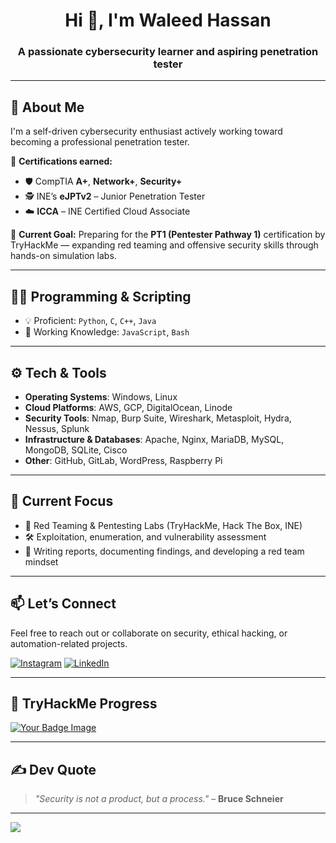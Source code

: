 <h1 align="center">Hi 👋, I'm Waleed Hassan</h1>
<h3 align="center">A passionate cybersecurity learner and aspiring penetration tester</h3>

---

## 💫 About Me

I'm a self-driven cybersecurity enthusiast actively working toward becoming a professional penetration tester.

🔐 **Certifications earned:**
- 🛡️ CompTIA **A+**, **Network+**, **Security+**
- 🕵️ INE’s **eJPTv2** – Junior Penetration Tester
- ☁️ **ICCA** – INE Certified Cloud Associate

🎯 **Current Goal:** Preparing for the **PT1 (Pentester Pathway 1)** certification by TryHackMe — expanding red teaming and offensive security skills through hands-on simulation labs.

---

## 👨‍💻 Programming & Scripting

- 💡 Proficient: `Python`, `C`, `C++`, `Java`  
- 🌱 Working Knowledge: `JavaScript`, `Bash`

---

## ⚙️ Tech & Tools

- **Operating Systems**: Windows, Linux  
- **Cloud Platforms**: AWS, GCP, DigitalOcean, Linode  
- **Security Tools**: Nmap, Burp Suite, Wireshark, Metasploit, Hydra, Nessus, Splunk  
- **Infrastructure & Databases**: Apache, Nginx, MariaDB, MySQL, MongoDB, SQLite, Cisco  
- **Other**: GitHub, GitLab, WordPress, Raspberry Pi

---

## 🚀 Current Focus

- 🧠 Red Teaming & Pentesting Labs (TryHackMe, Hack The Box, INE)  
- 🛠️ Exploitation, enumeration, and vulnerability assessment  
- 📝 Writing reports, documenting findings, and developing a red team mindset

---

## 📫 Let’s Connect

Feel free to reach out or collaborate on security, ethical hacking, or automation-related projects.

[![Instagram](https://img.shields.io/badge/Instagram-%23E4405F.svg?style=flat&logo=Instagram&logoColor=white)](https://instagram.com/waleedhassan569)
[![LinkedIn](https://img.shields.io/badge/LinkedIn-%230077B5.svg?style=flat&logo=linkedin&logoColor=white)](https://linkedin.com/in/waleedhassan569)


---

## 🧪 TryHackMe Progress
[<img src="https://tryhackme-badges.s3.amazonaws.com/waleedhassan569.png" alt="Your Badge Image" />](https://tryhackme.com/p/waleedhassan569)

---

## ✍️ Dev Quote
> _"Security is not a product, but a process."_ – **Bruce Schneier**

---

[![](https://visitcount.itsvg.in/api?id=waleed-hassan569&label=Profile%20Views&icon=0&pretty=true)](https://visitcount.itsvg.in)



